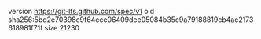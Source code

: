 version https://git-lfs.github.com/spec/v1
oid sha256:5bd2e70398c9f64ece06409dee05084b35c9a79188819cb4ac2173618981f71f
size 21230
